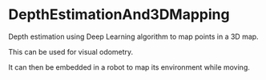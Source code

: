 # DepthEstimationAnd3DMapping
 
Depth estimation using Deep Learning algorithm to map points in a 3D map.

This can be used for visual odometry.

It can then be embedded in a robot to map its environment while moving.
